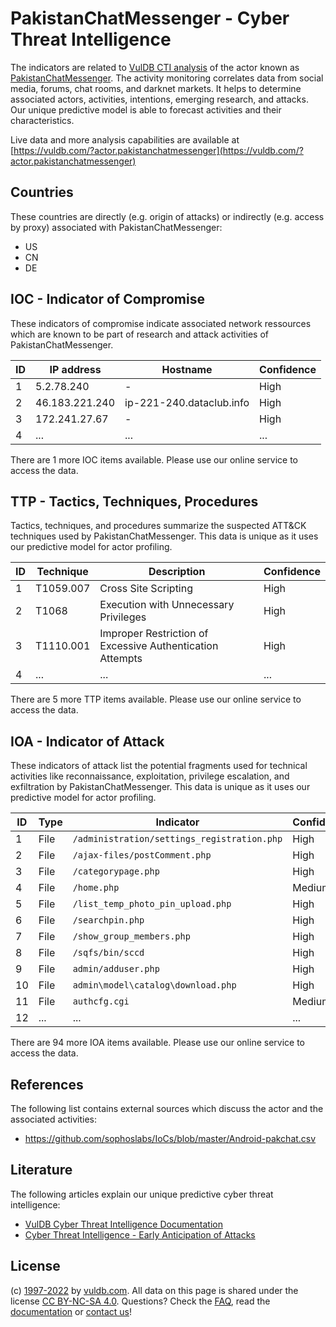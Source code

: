 # PakistanChatMessenger - Cyber Threat Intelligence

The indicators are related to [VulDB CTI analysis](https://vuldb.com/?kb.cti) of the actor known as [PakistanChatMessenger](https://vuldb.com/?actor.pakistanchatmessenger). The activity monitoring correlates data from social media, forums, chat rooms, and darknet markets. It helps to determine associated actors, activities, intentions, emerging research, and attacks. Our unique predictive model is able to forecast activities and their characteristics.

Live data and more analysis capabilities are available at [https://vuldb.com/?actor.pakistanchatmessenger](https://vuldb.com/?actor.pakistanchatmessenger)

## Countries

These countries are directly (e.g. origin of attacks) or indirectly (e.g. access by proxy) associated with PakistanChatMessenger:

* US
* CN
* DE

## IOC - Indicator of Compromise

These indicators of compromise indicate associated network ressources which are known to be part of research and attack activities of PakistanChatMessenger.

ID | IP address | Hostname | Confidence
-- | ---------- | -------- | ----------
1 | 5.2.78.240 | - | High
2 | 46.183.221.240 | ip-221-240.dataclub.info | High
3 | 172.241.27.67 | - | High
4 | ... | ... | ...

There are 1 more IOC items available. Please use our online service to access the data.

## TTP - Tactics, Techniques, Procedures

Tactics, techniques, and procedures summarize the suspected ATT&CK techniques used by PakistanChatMessenger. This data is unique as it uses our predictive model for actor profiling.

ID | Technique | Description | Confidence
-- | --------- | ----------- | ----------
1 | T1059.007 | Cross Site Scripting | High
2 | T1068 | Execution with Unnecessary Privileges | High
3 | T1110.001 | Improper Restriction of Excessive Authentication Attempts | High
4 | ... | ... | ...

There are 5 more TTP items available. Please use our online service to access the data.

## IOA - Indicator of Attack

These indicators of attack list the potential fragments used for technical activities like reconnaissance, exploitation, privilege escalation, and exfiltration by PakistanChatMessenger. This data is unique as it uses our predictive model for actor profiling.

ID | Type | Indicator | Confidence
-- | ---- | --------- | ----------
1 | File | `/administration/settings_registration.php` | High
2 | File | `/ajax-files/postComment.php` | High
3 | File | `/categorypage.php` | High
4 | File | `/home.php` | Medium
5 | File | `/list_temp_photo_pin_upload.php` | High
6 | File | `/searchpin.php` | High
7 | File | `/show_group_members.php` | High
8 | File | `/sqfs/bin/sccd` | High
9 | File | `admin/adduser.php` | High
10 | File | `admin\model\catalog\download.php` | High
11 | File | `authcfg.cgi` | Medium
12 | ... | ... | ...

There are 94 more IOA items available. Please use our online service to access the data.

## References

The following list contains external sources which discuss the actor and the associated activities:

* https://github.com/sophoslabs/IoCs/blob/master/Android-pakchat.csv

## Literature

The following articles explain our unique predictive cyber threat intelligence:

* [VulDB Cyber Threat Intelligence Documentation](https://vuldb.com/?kb.cti)
* [Cyber Threat Intelligence - Early Anticipation of Attacks](https://www.scip.ch/en/?labs.20201022)

## License

(c) [1997-2022](https://vuldb.com/?kb.changelog) by [vuldb.com](https://vuldb.com/?kb.about). All data on this page is shared under the license [CC BY-NC-SA 4.0](https://creativecommons.org/licenses/by-nc-sa/4.0/). Questions? Check the [FAQ](https://vuldb.com/?kb.faq), read the [documentation](https://vuldb.com/?kb) or [contact us](https://vuldb.com/?contact)!
